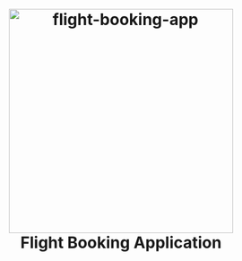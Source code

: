 
<h1 align="center">
  <br>
  <a href="http://"><img src="https://github.com/Yasith8/flight-ticket-booking-application/assets/90121062/9ece8417-62c3-4980-aa97-ba3551fb001e" alt="flight-booking-app" width="400" height="`180"></a>
  <br>
  Flight Booking Application
  <br>
</h1>

